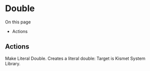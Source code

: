 # Double

On this page 

  * Actions





## Actions

Make Literal Double. Creates a literal double: Target is Kismet System Library.

